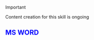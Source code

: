 > [!IMPORTANT]
> Content creation for this skill is ongoing

## <span style="color:blue;">MS WORD</span>
